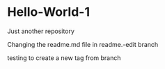 # Hello-World-1
Just another repository

Changing the readme.md file in readme.-edit branch

testing to create a new tag from branch
